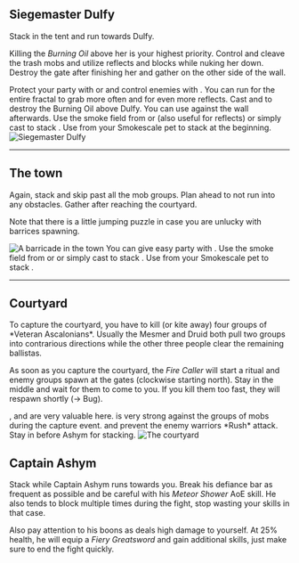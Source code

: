 ## <Boss/> Siegemaster Dulfy
<Grid>
<Column>
Stack <Effect name="stealth"/> in the tent and run towards Dulfy.

Killing the *Burning Oil* above her is your highest priority. Control and cleave the trash mobs and utilize reflects and blocks while nuking her down. Destroy the gate after finishing her and gather on the other side of the wall.

<Tips>
    <Tip specialization="mesmer">Protect your party with <Skill id="29526"/> or <Skill id="10302"/> and control enemies with <Skill id="30359"/>. You can run <Trait id="751"/> for the entire fractal to grab more often and for even more reflects.</Tip>
    <Tip specialization="elementalist">Cast <Skill id="5737"/> and <Skill id="5638"/> to destroy the Burning Oil above Dulfy. You can use <Skill id="5697"/> against the wall afterwards.</Tip>
    <Tip specialization="thief">Use the smoke field from <Skill id="13113"/> or <Skill id="14184"/> (also useful for reflects) or simply cast <Skill id="13117"/> to stack <Effect name="stealth"/>.</Tip>
    <Tip specialization="ranger">Use <Skill id="31568"/> from your Smokescale pet to stack <Effect name="stealth"/> at the beginning.</Tip>
</Tips>
</Column>

<Column width="5" compact>
<Image src="fractals/urban-battlegrounds/images/siegemaster_dulfy.jpg" title="Siegemaster Dulfy" compact/>
</Column>
</Grid>

---

## The town
<Grid>
<Column>
Again, stack <Effect name="stealth"/> and skip past all the mob groups. Plan ahead to not run into any obstacles. Gather after reaching the courtyard.

Note that there is a little jumping puzzle in case you are unlucky with barrices spawning.

<Image src="fractals/urban-battlegrounds/images/the_town.jpg" title="A barricade in the town"/>
</Column>

<Column>
<Tips>
    <Tip specialization="mesmer">You can give easy party <Effect name="stealth"/> with <Skill id="10245"/>.</Tip>
    <Tip specialization="thief">Use the smoke field from <Skill id="13113"/> or <Skill id="14184"/> or simply cast <Skill id="13117"/> to stack <Effect name="stealth"/>.</Tip>
    <Tip specialization="ranger">Use <Skill id="31568"/> from your Smokescale pet to stack <Effect name="stealth"/>.</Tip>
</Tips>
</Column>
</Grid>

---

## Courtyard
<Grid>
<Column>
To capture the courtyard, you have to kill (or kite away) four groups of *Veteran Ascalonians*. Usually the Mesmer and Druid both pull two groups into contrarious directions while the other three people clear the remaining ballistas.

As soon as you capture the courtyard, the *Fire Caller* will start a ritual and enemy groups spawn at the gates (clockwise starting north). Stay in the middle and wait for them to come to you. If you kill them too fast, they will respawn shortly (-> Bug).
</Column>

<Column>
<Tips>
    <Tip specialization="chronomancer"><Skill id="10363"/>, <Skill id="29526"/> and <Skill id="30359"/> are very valuable here.</Tip>
    <Tip specialization="elementalist"><Skill id="5738"/> is very strong against the groups of mobs during the capture event. <Skill id="5671"/> and <Skill id="5683"/> prevent the enemy warriors *Rush* attack.<br/>Stay in <Skill id="5492" text="false"/> before Ashym for <Boon name="might"/> stacking.</Tip>
</Tips>
</Column>
</Grid>

<Image src="fractals/urban-battlegrounds/images/the_courtyard.jpg" title="The courtyard"/>

## <Boss red/> Captain Ashym
Stack <Effect name="might"/> while Captain Ashym runs towards you. Break his defiance bar as frequent as possible and be careful with his *Meteor Shower* AoE skill. He also tends to block multiple times during the fight, stop wasting your skills in that case.

Also pay attention to his boons as <Boon name="retaliation"/> deals high damage to yourself. At 25% health, he will equip a *Fiery Greatsword* and gain additional skills, just make sure to end the fight quickly.
